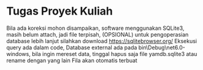 # Tugas Proyek Kuliah

Bila ada koreksi mohon disampaikan, software menggunakan SQLite3, masih belum attach, jadi file terpisah, (OPSIONAL) untuk pengoperasian database lebih lanjut silahkan download https://sqlitebrowser.org/
Eksekusi query ada dalam code, Database external ada pada bin\Debug\net6.0-windows, bila ingin mereset data, tinggal hapus saja file yamdb.sqlite3 atau rename dengan yang lain
Fila akan otomatis terbuat

